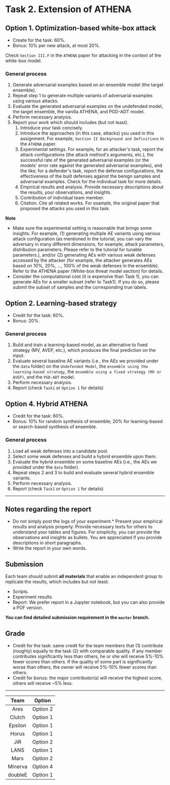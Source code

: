 # Task 2. Extension of ATHENA

## Option 1. Optimization-based white-box attack
* Create for the task: 60%.
* Bonus: 10% per new attack, at most 20%.

Check ``Section III.F`` in the ``ATHENA`` paper for attacking in the context of the white-box model.

### General process
1. Generate adversarial examples based on an ensemble model (the target ensemble).
2. Repeat step 1 to generate multiple variants of adversarial examples using various attacks.
3. Evaluate the generated adversarial examples on the undefended model, the target ensemble, the vanilla ATHENA, and PGD-ADT model.
4. Perform necessary analysis.
5. Report your work which should includes (but not least).
    1. Introduce your task concisely.
    2. Introduce the approaches (in this case, attacks) you used in this assignment. For example, ``Section II Background and Definitions`` in the ``ATHENA`` paper.
    3. Experimental settings. For example, for an attacker's task, report the attack configurations (the attack method's arguments, etc.), the successful rate of the generated adversarial examples (or the models' error rate against the generated adversarial examples), and the like; for a defender's task, report the defense configurations, the effectiveness of the built defenses against the benign samples and adversarial examples. Check for the individual task for more details.
    4. Empirical results and analysis. Provide necessary descriptions about the results, your observations, and insights.
    5. Contribution of individual team member.
    6. Citation. Cite all related works. For example, the original paper that proposed the attacks you used in this task.

**Note**
* Make sure the experimental setting is reasonable that brings some insights. For example, (1) generating multiple AE variants using various attack configuration (as mentioned in the tutorial, you can vary the adversary in many different dimensions, for example, attack parameters, distribution parameters. Please refer to the tutorial for tunable parameters.), and/or (2) generating AEs with various weak defenses accessed by the attacker (for example, the attacker generates AEs based on 10%, 20%, ..., 100% of the weak defenses in the ensemble). Refer to the ATHENA paper (White-box threat model section) for details.
* Consider the computational cost (it is expensive than Task 1), you can generate AEs for a smaller subset (refer to Task1). If you do so, please submit the subset of samples and the corresponding true labels.


## Option 2. Learning-based strategy
* Credit for the task: 60%.
* Bonus: 20%.

### General process
1. Build and train a learning-based model, as an alternative to fixed strategy (MV, AVEP, etc.), which produces the final prediction on the input.
2. Evaluate several baseline AE variants (i.e., the AEs we provided under the ``data`` folder) on the ``Undefended Model``, the ``ensemble using the learning-based strategy``, the ``ensemble using a fixed strategy (MV or AVEP)``, and the ``PGD-ADT`` model.
3. Perform necessary analysis.
4. Report (check ``Task1`` or ``Option 1`` for details)

## Option 4. Hybrid ATHENA
* Credit for the task: 60%.
* Bonus: 10% for random synthesis of ensemble; 20% for learning-based or search-based synthesis of ensemble.

### General process
1. Load all weak defenses into a candidate pool.
2. Select some weak defenses and build a hybrid ensemble upon them.
3. Evaluate the hybrid ensemble on some baseline AEs (i.e., the AEs we provided under the ``data`` folder).
4. Repeat steps 2 and 3 to build and evaluate several hybrid ensemble variants.
5. Perform necessary analysis.
6. Report (check ``Task1`` or ``Option 1`` for details)

----
## Notes regarding the report
* Do not simply post the logs of your experiment.* Present your empirical results and analysis properly. Provide necessary texts for others to understand your tables and figures. For simplicity, you can provide the observations and insights as bullets. You are appreciated if you provide descriptions in short paragraphs.
* Write the report in your own words.

## Submission
Each team should submit **all materials** that enable an independent group to replicate the results, which includes but not least:
* Scripts.
* Experiment results.
* Report. We prefer report in a Jupyter notebook, but you can also provide a PDF version.

**You can find detailed submission requirement in the ``master`` branch.**

## Grade
* Credit for the task: same credit for the team members that (1) contribute (roughly) equally to the task (2) with comparable quality. If any member contributes significantly less than others, he or she will receive 5%-10% fewer scores than others. If the quality of some part is significantly worse than others, the owner will receive 5%-10% fewer scores than others.
* Credit for bonus: the major contributor(s) will receive the highest score, others will receive ~5% less.  

------
| Team | Option |
|:----:|:------:|
|Ares|Option 2|
|Clutch|Option 1|
|Epsilon|Option 1|
|Horus|Option 1|
|JiR|Option 2|
|LANS|Option 1|
|Mars|Option 2|
|Minerva|Option 4|
|doubleE|Option 1|